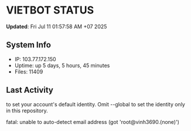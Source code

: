 # VIETBOT STATUS
**Updated**: Fri Jul 11 01:57:58 AM +07 2025

## System Info
- IP: 103.77.172.150
- Uptime: up 5 days, 5 hours, 45 minutes
- Files: 11409

## Last Activity

to set your account's default identity.
Omit --global to set the identity only in this repository.

fatal: unable to auto-detect email address (got 'root@vinh3690.(none)')
